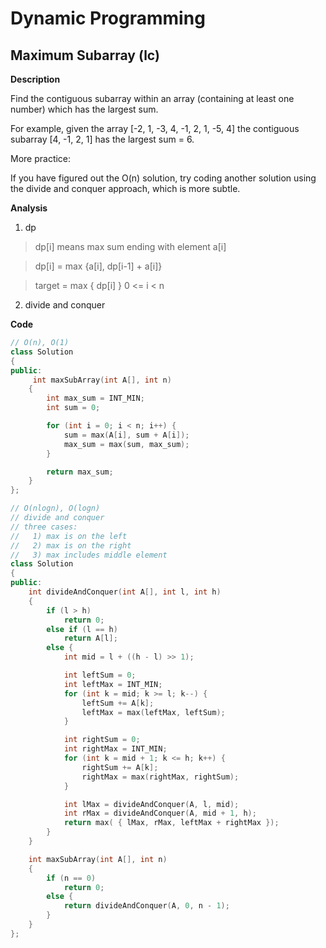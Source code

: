 # Dynamic Programming

## Maximum Subarray (lc)

**Description**

Find the contiguous subarray within an array (containing at least one number)
which has the largest sum.

For example, given the array [-2, 1, -3, 4, -1, 2, 1, -5, 4]
the contiguous subarray [4, -1, 2, 1] has the largest sum = 6.

More practice:

If you have figured out the O(n) solution, try coding another solution
using the divide and conquer approach, which is more subtle.

**Analysis**

1. dp

> dp[i] means max sum ending with element a[i]

> dp[i] = max {a[i], dp[i-1] + a[i]}

> target = max { dp[i] } 0 <= i < n

2. divide and conquer

**Code**

```cpp
// O(n), O(1)
class Solution
{
public:
     int maxSubArray(int A[], int n)
    {
        int max_sum = INT_MIN;
        int sum = 0;

        for (int i = 0; i < n; i++) {
            sum = max(A[i], sum + A[i]);
            max_sum = max(sum, max_sum);
        }

        return max_sum;
    }
};
```

```cpp
// O(nlogn), O(logn)
// divide and conquer
// three cases:
//   1) max is on the left
//   2) max is on the right
//   3) max includes middle element
class Solution
{
public:
    int divideAndConquer(int A[], int l, int h)
    {
        if (l > h)
            return 0;
        else if (l == h)
            return A[l];
        else {
            int mid = l + ((h - l) >> 1);

            int leftSum = 0;
            int leftMax = INT_MIN;
            for (int k = mid; k >= l; k--) {
                leftSum += A[k];
                leftMax = max(leftMax, leftSum);
            }

            int rightSum = 0;
            int rightMax = INT_MIN;
            for (int k = mid + 1; k <= h; k++) {
                rightSum += A[k];
                rightMax = max(rightMax, rightSum);
            }

            int lMax = divideAndConquer(A, l, mid);
            int rMax = divideAndConquer(A, mid + 1, h);
            return max( { lMax, rMax, leftMax + rightMax });
        }
    }

    int maxSubArray(int A[], int n)
    {
        if (n == 0)
            return 0;
        else {
            return divideAndConquer(A, 0, n - 1);
        }
    }
};
```